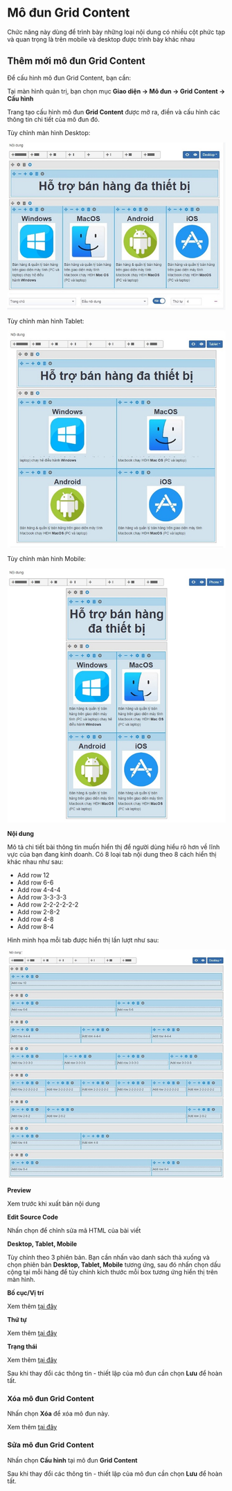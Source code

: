 # Mô đun Grid Content

Chức năng này dùng để trình bày những loại nội dung có nhiều cột phức tạp và quan trọng là trên mobile và desktop được trình bày khác nhau

## Thêm mới mô đun Grid Content

Để cấu hình mô đun Grid Content, bạn cần:

Tại màn hình quản trị, bạn chọn mục **Giao diện -> Mô đun -> Grid Content -> Cấu hình**

Trang tạo cấu hình mô đun **Grid Content** được mở ra, điền và cấu hình các thông tin chi tiết của mô đun đó.

Tùy chỉnh màn hình Desktop:

![gridcontent.jpg](img/gridcontent.jpg)

Tùy chỉnh màn hình Tablet:

![gridcontent-1.jpg](img/gridcontent-1.jpg)

Tùy chỉnh màn hình Mobile:

![gridcontent-2.jpg](img/gridcontent-2.jpg)

**Nội dung**

Mô tả chi tiết bài thông tin muốn hiển thị để người dùng hiểu rõ hơn về lĩnh vực của bạn đang kinh doanh. Có 8 loại tab nội dung theo 8 cách hiển thị khác nhau như sau:

- Add row 12
- Add row 6-6
- Add row 4-4-4
- Add row 3-3-3-3
- Add row 2-2-2-2-2-2
- Add row 2-8-2
- Add row 4-8
- Add row 8-4

Hình minh họa mỗi tab được hiển thị lần lượt như sau:

![](img/gridcontent-3.jpg)

**Preview**

Xem trước khi xuất bản nội dung

**Edit Source Code**

Nhấn chọn để chỉnh sửa mã HTML của bài viết

**Desktop, Tablet, Mobile**

Tùy chỉnh theo 3 phiên bản. Bạn cần nhấn vào danh sách thả xuống và chọn phiên bản **Desktop, Tablet, Mobile** tương ứng, sau đó nhấn chọn dấu cộng tại mỗi hàng để tùy chỉnh kích thước mỗi box tương ứng hiển thị trên màn hình.

**Bố cục/Vị trí**

Xem thêm [tại đây](https://mkmate.osd.vn/docs/common/logic#b%E1%BB%91-c%E1%BB%A5c-v%C3%A0-v%E1%BB%8B-tr%C3%AD)

**Thứ tự**

Xem thêm [tại đây](https://mkmate.osd.vn/docs/common/logic/#th%E1%BB%A9-t%E1%BB%B1-s%E1%BA%AFp-x%E1%BA%BFp-l%C3%A0-s%E1%BB%91-ch%E1%BB%89-%C4%91%E1%BB%8Bnh)

**Trạng thái**

Xem thêm [tại đây](https://mkmate.osd.vn/docs/common/logic/#tr%E1%BA%A1ng-th%C3%A1i)

Sau khi thay đổi các thông tin - thiết lập của mô đun cần chọn **Lưu** để hoàn tất.

### Xóa mô đun Grid Content

Nhấn chọn **Xóa** để xóa mô đun này.

Xem thêm [tại đây](https://mkmate.osd.vn/docs/common/logic#x%C3%B3a-c%C3%A1c-m%E1%BB%A5c-c%C3%A1c-th%C3%A0nh-ph%E1%BA%A7n-th%C3%B4ng-tin)

### Sửa mô đun Grid Content

Nhấn chọn **Cấu hình** tại mô đun **Grid Content**

Sau khi thay đổi các thông tin - thiết lập của mô đun cần chọn **Lưu** để hoàn tất.
